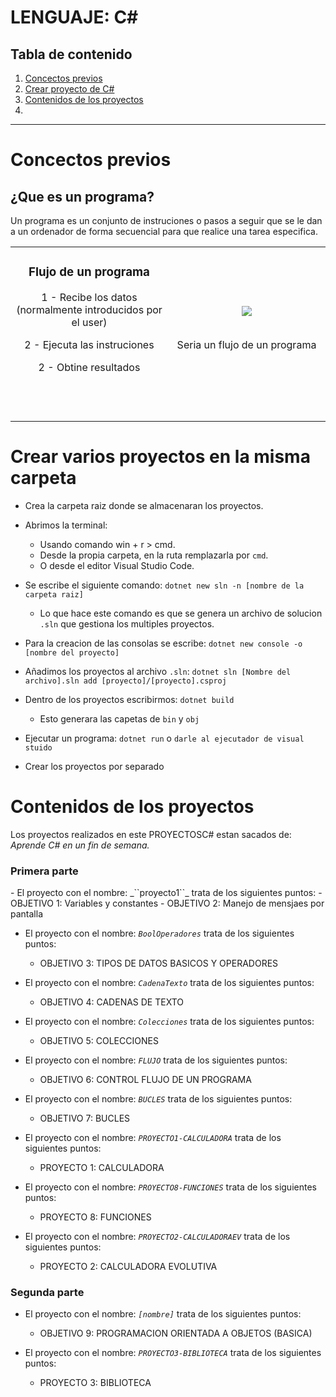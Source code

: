 # LENGUAJE: C#

## Tabla de contenido
1. [Concectos previos](#concectos-previos)  
2. [Crear proyecto de C#](#crear-proyecto-en-c)
3. [Contenidos de los proyectos](#contenidos-de-los-proyectos)
4. []()
----
# Concectos previos

## ¿Que es un programa?
Un programa es un conjunto de instruciones o pasos a seguir que se le dan a un ordenador de forma secuencial para que realice una tarea especifica.

<table align="center">
  <tr border="none">
  <td width="50%" align="center">
  <h3><img scr="">Flujo de un programa</h3>
  <p>1 - Recibe los datos (normalmente introducidos por el user)</p>
  <p>2 - Ejecuta las instruciones </p>
  <p>2 - Obtine resultados </p>
  
  <br></br>
  <!-- Imagen Natsu -->
  <td width="50%" align="center">
  <img  align="center"  src="https://www.areatecnologia.com/informatica/imagenes/flujo-cocinar-huevo.jpg"/>
  <br></br>
  <p>Seria un flujo de un programa</p>
  </td>
  </tr>

  </table>


# Crear varios proyectos en la misma carpeta
- Crea la carpeta raiz donde se almacenaran los proyectos.
- Abrimos la terminal:
    - Usando comando win + r > cmd.
    - Desde la propia carpeta, en la ruta remplazarla por ``cmd``.
    - O desde el editor Visual Studio Code.
- Se escribe el siguiente comando: ``dotnet new sln -n [nombre de la carpeta raiz]`` 
    - Lo que hace este comando es que se genera un archivo de solucion ``.sln`` que gestiona los multiples proyectos.
- Para la creacion de las consolas se escribe: ``dotnet new console -o [nombre del proyecto]``
- Añadimos los proyectos al archivo ``.sln``: ``dotnet sln [Nombre del archivo].sln add [proyecto]/[proyecto].csproj``
- Dentro de los proyectos escribirmos: ``dotnet build`` 
    - Esto generara las capetas de ``bin`` y ``obj``
- Ejecutar un programa: ``dotnet run`` o ``darle al ejecutador de visual stuido``

- Crear los proyectos por separado

# Contenidos de los proyectos
Los proyectos realizados en este PROYECTOSC# estan sacados de: _Aprende C# en un fin de semana._
<h3>Primera parte</h3>
- El proyecto con el nombre: _``proyecto1``_ trata de los siguientes puntos: 
    - OBJETIVO 1: Variables y constantes
    - OBJETIVO 2: Manejo de mensjaes por pantalla

- El proyecto con el nombre: _``BoolOperadores``_ trata de los siguientes puntos: 
    - OBJETIVO 3: TIPOS DE DATOS BASICOS Y OPERADORES

- El proyecto con el nombre: _``CadenaTexto``_ trata de los siguientes puntos: 
    - OBJETIVO 4: CADENAS DE TEXTO

- El proyecto con el nombre: _``Colecciones``_ trata de los siguientes puntos: 
    - OBJETIVO 5: COLECCIONES

- El proyecto con el nombre: _``FLUJO``_ trata de los siguientes puntos: 
    - OBJETIVO 6: CONTROL FLUJO DE UN PROGRAMA

- El proyecto con el nombre: _``BUCLES``_ trata de los siguientes puntos: 
    - OBJETIVO 7: BUCLES

- El proyecto con el nombre: _``PROYECTO1-CALCULADORA``_ trata de los siguientes puntos: 
    - PROYECTO 1: CALCULADORA

- El proyecto con el nombre: _``PROYECTO8-FUNCIONES``_ trata de los siguientes puntos: 
    - PROYECTO 8: FUNCIONES

- El proyecto con el nombre: _``PROYECTO2-CALCULADORAEV``_ trata de los siguientes puntos: 
    - PROYECTO 2: CALCULADORA EVOLUTIVA

<h3>Segunda parte</h3>

- El proyecto con el nombre: _``[nombre]``_ trata de los siguientes puntos: 
    - OBJETIVO 9: PROGRAMACION ORIENTADA A OBJETOS (BASICA)

- El proyecto con el nombre: _``PROYECTO3-BIBLIOTECA``_ trata de los siguientes puntos: 
    - PROYECTO 3: BIBLIOTECA
